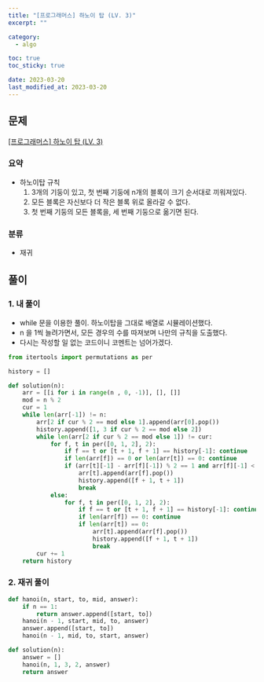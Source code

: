```yaml
---
title: "[프로그래머스] 하노이 탑 (LV. 3)"
excerpt: ""

category:
  - algo

toc: true
toc_sticky: true

date: 2023-03-20
last_modified_at: 2023-03-20
---
```


## 문제

[[프로그래머스] 하노이 탑 (LV. 3) ](https://school.programmers.co.kr/learn/courses/30/lessons/12946)

### 요약

- 하노이탑 규칙
    1. 3개의 기둥이 있고, 첫 번째 기둥에 n개의 블록이 크기 순서대로 끼워져있다.
    2. 모든 블록은 자신보다 더 작은 블록 위로 올라갈 수 없다.
    3. 첫 번째 기둥의 모든 블록을, 세 번째 기둥으로 옮기면 된다.

### 분류

- 재귀

## 풀이

### 1. 내 풀이

- while 문을 이용한 풀이. 하노이탑을 그대로 배열로 시뮬레이션했다.
- n 을 1씩 늘려가면서, 모든 경우의 수를 따져보며 나만의 규칙을 도출했다.
- 다시는 작성할 일 없는 코드이니 코멘트는 넘어가겠다.

```python
from itertools import permutations as per

history = []

def solution(n):
    arr = [[i for i in range(n , 0, -1)], [], []]
    mod = n % 2
    cur = 1
    while len(arr[-1]) != n:  
        arr[2 if cur % 2 == mod else 1].append(arr[0].pop())
        history.append([1, 3 if cur % 2 == mod else 2]) 
        while len(arr[2 if cur % 2 == mod else 1]) != cur:
            for f, t in per([0, 1, 2], 2):
                if f == t or [t + 1, f + 1] == history[-1]: continue
                if len(arr[f]) == 0 or len(arr[t]) == 0: continue
                if (arr[t][-1] - arr[f][-1]) % 2 == 1 and arr[f][-1] < arr[t][-1]:
                    arr[t].append(arr[f].pop())
                    history.append([f + 1, t + 1])
                    break
            else:
                for f, t in per([0, 1, 2], 2):
                    if f == t or [t + 1, f + 1] == history[-1]: continue
                    if len(arr[f]) == 0: continue
                    if len(arr[t]) == 0:
                        arr[t].append(arr[f].pop())
                        history.append([f + 1, t + 1])
                        break
        cur += 1
    return history
```


### 2. 재귀 풀이

```python
def hanoi(n, start, to, mid, answer):
    if n == 1:
        return answer.append([start, to])
    hanoi(n - 1, start, mid, to, answer)
    answer.append([start, to])
    hanoi(n - 1, mid, to, start, answer)

def solution(n):
    answer = []
    hanoi(n, 1, 3, 2, answer)
    return answer
```